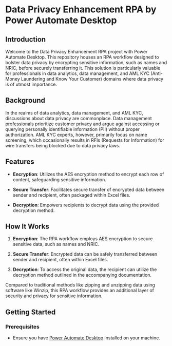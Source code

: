 # Data Privacy Enhancement RPA by Power Automate Desktop

## Introduction

Welcome to the Data Privacy Enhancement RPA project with Power Automate Desktop. This repository houses an RPA workflow designed to bolster data privacy by encrypting sensitive information, such as names and NRIC, before securely transferring it. This solution is particularly valuable for professionals in data analytics, data management, and AML KYC (Anti-Money Laundering and Know Your Customer) domains where data privacy is of utmost importance.

## Background

In the realms of data analytics, data management, and AML KYC, discussions about data privacy are commonplace. Data management professionals prioritize customer privacy and argue against accessing or querying personally identifiable information (PII) without proper authorization. AML KYC experts, however, primarily focus on name screening, which occasionally results in RFIs (Requests for Information) for wire transfers being blocked due to data privacy laws.

## Features

- **Encryption**: Utilizes the AES encryption method to encrypt each row of content, safeguarding sensitive information.

- **Secure Transfer**: Facilitates secure transfer of encrypted data between sender and recipient, often packaged within Excel files.

- **Decryption**: Empowers recipients to decrypt data using the provided decryption method.

## How It Works

1. **Encryption**: The RPA workflow employs AES encryption to secure sensitive data, such as names and NRIC.

2. **Secure Transfer**: Encrypted data can be safely transferred between sender and recipient, often within Excel files.

3. **Decryption**: To access the original data, the recipient can utilize the decryption method outlined in the accompanying documentation.

Compared to traditional methods like zipping and unzipping data using software like Winzip, this RPA workflow provides an additional layer of security and privacy for sensitive information.

## Getting Started

### Prerequisites

- Ensure you have [Power Automate Desktop](https://powerautomate.microsoft.com/en-us/robotic-process-automation/) installed on your machine.

